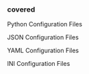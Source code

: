 ### covered

Python Configuration Files

JSON Configuration Files

YAML Configuration Files

INI Configuration Files

<!-- XML Configuration Files -->
